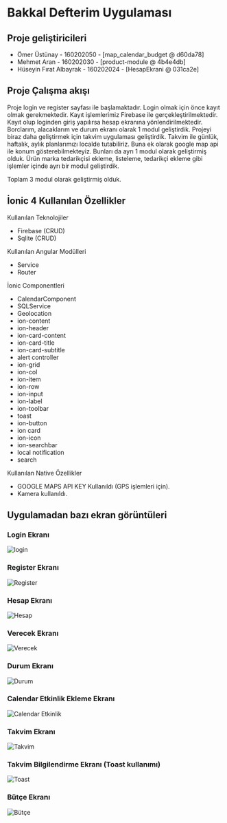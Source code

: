 # Bakkal Defterim Uygulaması


## Proje geliştiricileri

- Ömer Üstünay - 160202050 - [map_calendar_budget @ d60da78]
- Mehmet Aran - 160202030 - [product-module @ 4b4e4db]
- Hüseyin Fırat Albayrak - 160202024 - [HesapEkrani @ 031ca2e]

## Proje Çalışma akışı

Proje login ve register sayfası ile başlamaktadır.
Login olmak için önce kayıt olmak gerekmektedir. Kayıt işlemlerimiz Firebase ile gerçekleştirilmektedir. 
Kayıt olup loginden giriş yapılırsa hesap ekranına yönlendirilmektedir. Borclarım, alacaklarım ve durum ekranı olarak 1 modul geliştirdik.
Projeyi biraz daha geliştirmek için takvim uygulaması geliştirdik. Takvim ile günlük, haftalık, aylık planlarımızı localde tutabiliriz. Buna ek olarak google map api ile konum gösterebilmekteyiz. Bunları da ayrı 1 modul olarak geliştirmiş olduk.
Ürün marka tedarikçisi ekleme, listeleme, tedarikçi ekleme gibi işlemler içinde ayrı bir modul geliştirdik.

Toplam 3 modul olarak geliştirmiş olduk.

## İonic 4 Kullanılan Özellikler
Kullanılan Teknolojiler 
- Firebase (CRUD)
- Sqlite (CRUD)

Kullanılan Angular Modülleri 
- Service 
- Router

İonic Componentleri 
- CalendarComponent
- SQLService
- Geolocation
- ion-content
- ion-header
- ion-card-content
- ion-card-title
- ion-card-subtitle
- alert controller
- ion-grid
- ion-col
- ion-item
- ion-row
- ion-input
- ion-label
- ion-toolbar
- toast
- ion-button
- ion card
- ion-icon
- ion-searchbar
- local notification
- search

Kullanılan Native Özellikler
- GOOGLE MAPS API KEY Kullanıldı (GPS işlemleri için).
- Kamera kullanıldı.


## Uygulamadan bazı ekran görüntüleri 


### Login Ekranı
 ![login](https://raw.githubusercontent.com/2019-BLM441/app-160202050/master/img/1.png=250x)
 
 
### Register Ekranı
 ![Register](https://raw.githubusercontent.com/2019-BLM441/app-160202050/master/img/2.png)
  
  
### Hesap Ekranı
 ![Hesap](https://raw.githubusercontent.com/2019-BLM441/app-160202050/master/img/3.png)
 
 
### Verecek Ekranı
 ![Verecek](https://raw.githubusercontent.com/2019-BLM441/app-160202050/master/img/5.png)
 
 
### Durum Ekranı
 ![Durum](https://raw.githubusercontent.com/2019-BLM441/app-160202050/master/img/6.png)
 
 
### Calendar Etkinlik Ekleme Ekranı
 ![Calendar Etkinlik](https://raw.githubusercontent.com/2019-BLM441/app-160202050/master/img/9.png)


### Takvim Ekranı 
 ![Takvim](https://raw.githubusercontent.com/2019-BLM441/app-160202050/master/img/7.png)
 
 
###  Takvim Bilgilendirme Ekranı (Toast kullanımı)
 ![Toast](https://raw.githubusercontent.com/2019-BLM441/app-160202050/master/img/8.png)
 
 
###  Bütçe Ekranı
 ![Bütçe](https://raw.githubusercontent.com/2019-BLM441/app-160202050/master/img/10.png)
